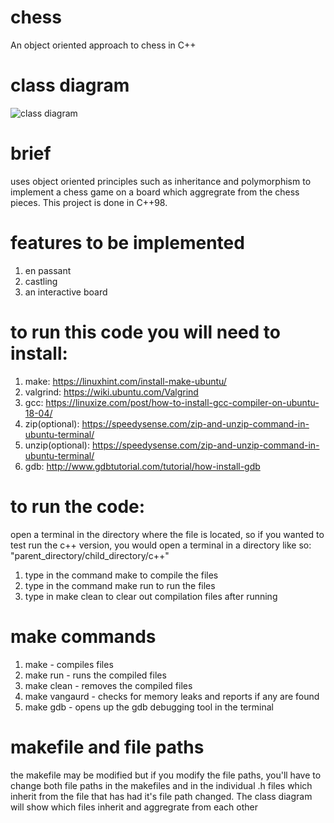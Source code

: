 # chess
An object oriented approach to chess in C++

# class diagram
![class diagram](preview-img/chess%20class%20diagrams.jpg "class diagram")

# brief
uses object oriented principles such as inheritance and polymorphism to implement a chess game on a board which aggregrate from the chess pieces. This project is done in C++98.

# features to be implemented
1. en passant
2. castling
3. an interactive board

# to run this code you will need to install:
1. make: https://linuxhint.com/install-make-ubuntu/
2. valgrind: https://wiki.ubuntu.com/Valgrind
3. gcc: https://linuxize.com/post/how-to-install-gcc-compiler-on-ubuntu-18-04/
4. zip(optional): https://speedysense.com/zip-and-unzip-command-in-ubuntu-terminal/
5. unzip(optional): https://speedysense.com/zip-and-unzip-command-in-ubuntu-terminal/
6. gdb: http://www.gdbtutorial.com/tutorial/how-install-gdb


# to run the code:
open a terminal in the directory where the file is located, so if you wanted to test run the c++ version, you would open a terminal in a directory like so: "parent_directory/child_directory/c++"
1. type in the command make to compile the files
2. type in the command make run to run the files
3. type in make clean to clear out compilation files after running

# make commands
1. make - compiles files
2. make run - runs the compiled files
3. make clean - removes the compiled files
4. make vangaurd - checks for memory leaks and reports if any are found
5. make gdb - opens up the gdb debugging tool in the terminal

# makefile and file paths
the makefile may be modified but if you modify the file paths, you'll have to change both file paths in the makefiles and in the individual .h files which inherit from the file that has had it's file path changed. The class diagram will show which files inherit and aggregrate from each other
